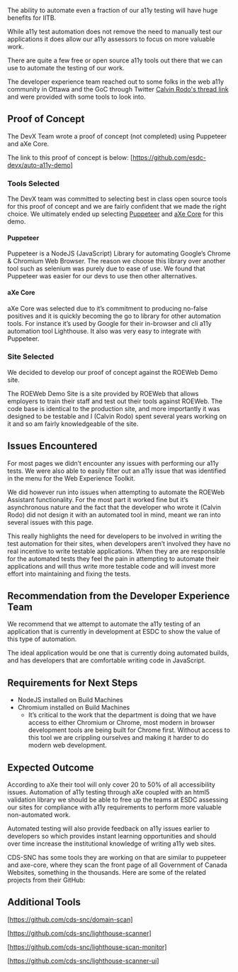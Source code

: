 
The ability to automate even a fraction of our a11y testing will have huge benefits for IITB.

While a11y test automation does not remove the need to manually test our applications it does allow our a11y assessors to focus on more valuable work.

There are quite a few free or open source a11y tools out there that we can use to automate the testing of our work.

The developer experience team reached out to some folks in the web a11y community in Ottawa and the GoC through Twitter [Calvin Rodo's thread link](https://twitter.com/CalvinR/status/1093265325041352722) and were provided with some tools to look into.

## Proof of Concept

The DevX Team wrote a proof of concept (not completed) using Puppeteer and aXe Core.

The link to this proof of concept is below: [https://github.com/esdc-devx/auto-a11y-demo]

### Tools Selected

The DevX team was committed to selecting best in class open source tools for this proof of concept and we are fairly confident that we made the right choice. We ultimately ended up selecting [Puppeteer](https://developers.google.com/web/tools/puppeteer/) and [aXe Core](https://www.deque.com/axe/) for this demo.

#### Puppeteer

Puppeteer is a NodeJS (JavaScript) Library for automating Google’s Chrome & Chromium Web Browser. The reason we choose this library over another tool such as selenium was purely due to ease of use. We found that Puppeteer was easier for our devs to use then other alternatives.

#### aXe Core

aXe Core was selected due to it’s commitment to producing no-false positives and it is quickly becoming the go to library for other automation tools. For instance it’s used by Google for their in-browser and cli a11y automation tool Lighthouse. It also was very easy to integrate with Puppeteer.

### Site Selected

We decided to develop our proof of concept against the ROEWeb Demo site.

The ROEWeb Demo Site is a site provided by ROEWeb that allows employers to train their staff and test out their tools against ROEWeb. The code base is identical to the production site, and more importantly it was designed to be testable and I (Calvin Rodo) spent several years working on it and so am fairly knowledgeable of the site.

## Issues Encountered

For most pages we didn’t encounter any issues with performing our a11y tests. We were also able to easily filter out an a11y issue that was identified in the menu for the Web Experience Toolkit.

We did however run into issues when attempting to automate the ROEWeb Assistant functionality. For the most part it worked fine but it’s asynchronous nature and the fact that the developer who wrote it (Calvin Rodo) did not design it with an automated tool in mind, meant we ran into several issues with this page.

This really highlights the need for developers to be involved in writing the test automation for their sites, when developers aren’t involved they have no real incentive to write testable applications. When they are are responsible for the automated tests they feel the pain in attempting to automate their applications and will thus write more testable code and will invest more effort into maintaining and fixing the tests.

## Recommendation from the Developer Experience Team

We recommend that we attempt to automate the a11y testing of an application that is currently in development at ESDC to show the value of this type of automation.

The ideal application would be one that is currently doing automated builds, and has developers that are comfortable writing code in JavaScript.

## Requirements for Next Steps

* NodeJS installed on Build Machines
* Chromium installed on Build Machines
  * It’s critical to the work that the department is doing that we have access to either Chromium or Chrome, most modern in browser development tools are being built for Chrome first. Without access to this tool we are crippling ourselves and making it harder to do modern web development.

## Expected Outcome

According to aXe their tool will only cover 20 to 50% of all accessibility issues. Automation of a11y testing through aXe coupled with an html5 validation library we should be able to free up the teams at ESDC assessing our sites for compliance with a11y requirements to perform more valuable non-automated work.

Automated testing will also provide feedback on a11y issues earlier to developers so which provides instant learning opportunities and should over time increase the institutional knowledge of writing a11y web sites.

CDS-SNC has some tools they are working on that are similar to puppeteer and axe-core, where they scan the front page of all Government of Canada Websites, something in the thousands.
Here are some of the related projects from their GitHub:

## Additional Tools

[https://github.com/cds-snc/domain-scan]

[https://github.com/cds-snc/lighthouse-scanner]

[https://github.com/cds-snc/lighthouse-scan-monitor]

[https://github.com/cds-snc/lighthouse-scanner-ui]
